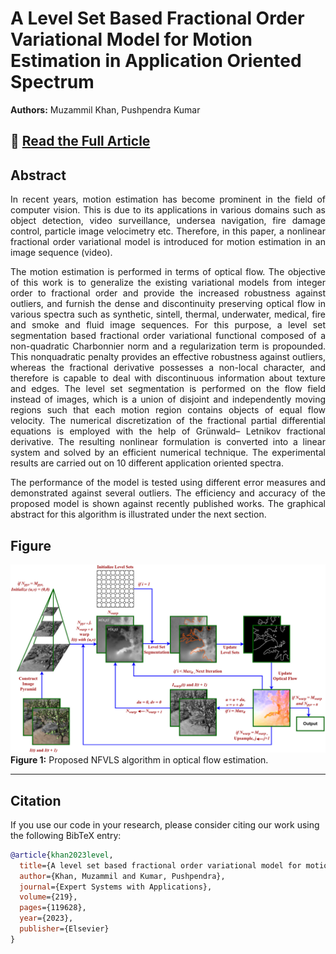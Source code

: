 # A Level Set Based Fractional Order Variational Model for Motion Estimation in Application Oriented Spectrum

**Authors:** Muzammil Khan, Pushpendra Kumar  

## 📄 [Read the Full Article](https://www.sciencedirect.com/science/article/pii/S095741742300129X)

## Abstract  
<p align="justify">
In recent years, motion estimation has become prominent in the field of computer vision. This is due to its
applications in various domains such as object detection, video surveillance, undersea navigation, fire damage
control, particle image velocimetry etc. Therefore, in this paper, a nonlinear fractional order variational model
is introduced for motion estimation in an image sequence (video).
</p>
<p align="justify">
The motion estimation is performed in terms of optical flow. The objective of this work is to generalize the existing variational models from integer order to
fractional order and provide the increased robustness against outliers, and furnish the dense and discontinuity
preserving optical flow in various spectra such as synthetic, sintell, thermal, underwater, medical, fire and
smoke and fluid image sequences. For this purpose, a level set segmentation based fractional order variational
functional composed of a non-quadratic Charbonnier norm and a regularization term is propounded. This nonquadratic penalty provides an effective robustness against outliers, whereas the fractional derivative possesses a
non-local character, and therefore is capable to deal with discontinuous information about texture and edges.
The level set segmentation is performed on the flow field instead of images, which is a union of disjoint
and independently moving regions such that each motion region contains objects of equal flow velocity. The
numerical discretization of the fractional partial differential equations is employed with the help of Grünwald–
Letnikov fractional derivative. The resulting nonlinear formulation is converted into a linear system and solved
by an efficient numerical technique. The experimental results are carried out on 10 different application
oriented spectra.
</p>
<p align="justify">
The performance of the model is tested using different error measures and demonstrated
against several outliers. The efficiency and accuracy of the proposed model is shown against recently published
works. The graphical abstract for this algorithm is illustrated under the next section.
</p>

## Figure  
![Figure 1](fig/fig01.png)
**Figure 1:** Proposed NFVLS algorithm in optical flow estimation.

---

## Citation

If you use our code in your research, please consider citing our work using the following BibTeX entry:

```bibtex
@article{khan2023level,
  title={A level set based fractional order variational model for motion estimation in application oriented spectrum},
  author={Khan, Muzammil and Kumar, Pushpendra},
  journal={Expert Systems with Applications},
  volume={219},
  pages={119628},
  year={2023},
  publisher={Elsevier}
}
